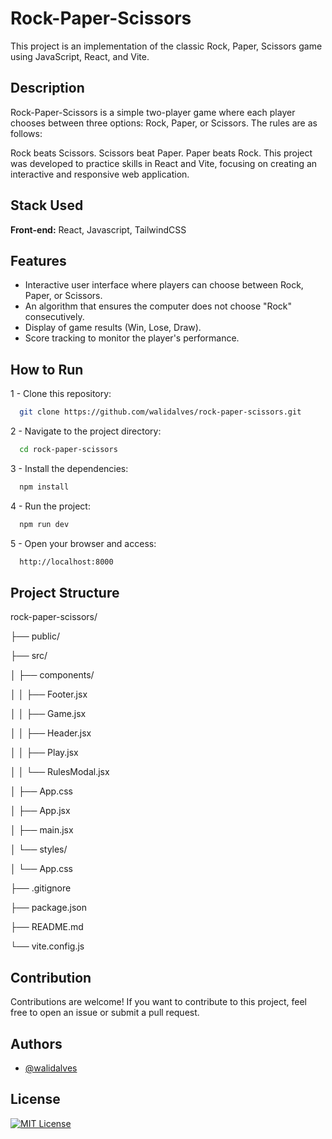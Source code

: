 
# Rock-Paper-Scissors

This project is an implementation of the classic Rock, Paper, Scissors game using JavaScript, React, and Vite.
## Description
Rock-Paper-Scissors is a simple two-player game where each player chooses between three options: Rock, Paper, or Scissors. The rules are as follows:

Rock beats Scissors.
Scissors beat Paper.
Paper beats Rock.
This project was developed to practice skills in React and Vite, focusing on creating an interactive and responsive web application.
## Stack Used

**Front-end:** React, Javascript, TailwindCSS


## Features
- Interactive user interface where players can choose between Rock, Paper, or Scissors.
- An algorithm that ensures the computer does not choose "Rock" consecutively.
- Display of game results (Win, Lose, Draw).
- Score tracking to monitor the player's performance.
## How to Run

1 - Clone this repository:

```bash
  git clone https://github.com/walidalves/rock-paper-scissors.git
```

2 - Navigate to the project directory:

```bash
  cd rock-paper-scissors
```

3 - Install the dependencies:

```bash
  npm install
```

4 - Run the project:

```bash
  npm run dev
```

5 - Open your browser and access:

```bash
  http://localhost:8000
```

## Project Structure
rock-paper-scissors/

├── public/

├── src/

│   ├── components/

│   │   ├── Footer.jsx

│   │   ├── Game.jsx

│   │   ├── Header.jsx

│   │   ├── Play.jsx

│   │   └── RulesModal.jsx

│   ├── App.css

│   ├── App.jsx

│   ├── main.jsx

│   └── styles/

│       └── App.css

├── .gitignore

├── package.json

├── README.md

└── vite.config.js


## Contribution
Contributions are welcome! If you want to contribute to this project, feel free to open an issue or submit a pull request.
## Authors

- [@walidalves](https://www.github.com/walidalves)


## License


[![MIT License](https://img.shields.io/badge/License-MIT-green.svg)](https://choosealicense.com/licenses/mit/)

